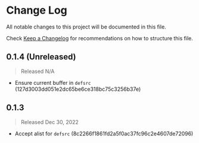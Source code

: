 # Change Log

All notable changes to this project will be documented in this file.

Check [Keep a Changelog](http://keepachangelog.com/) for recommendations on how to structure this file.


## 0.1.4 (Unreleased)
> Released N/A

* Ensure current buffer in `defsrc` (127d3003dd051e2dc65be6ce318bc75c3256b37e)

## 0.1.3
> Released Dec 30, 2022

* Accept alist for `defsrc` (8c2266f1861fd2a5f0ac37fc96c2e4607de72096)
